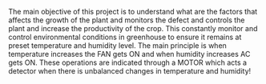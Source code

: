 The main objective of this project is to understand what are the factors that affects the growth of the plant and monitors the defect and controls the plant and increase the productivity of the crop.
This constantly monitor and control environmental conditions in greenhouse to ensure it remains at preset temperature and humidity level.
The main principle is when temperature increases the FAN gets ON and when humidity increases AC gets ON. These operations are indicated through a MOTOR which acts a detector when there is unbalanced changes in temperature and humidity!
